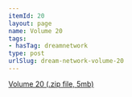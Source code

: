 ```yaml
---
itemId: 20
layout: page
name: Volume 20
tags:
- hasTag: dreamnetwork
type: post
urlSlug: dream-network-volume-20
---
```

<a href="files/Volume_20.zip" download>Volume 20 (.zip file, 5mb)</a>